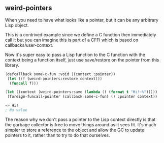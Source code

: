 ## weird-pointers

When you need to have what looks like a pointer, but it can be any arbitrary
Lisp object.

This is a contrived example since we define a C function then immediately call
it but you can imagine this is part of a CFFI which is based on
callbacks/user-context.

Now it's super easy to pass a Lisp function to the C function with the context
being a function itself, just use save/restore on the pointer from this library.

```lisp
(defcallback some-c-fun :void ((context :pointer))
 (let ((f (weird-pointers:restore context)))
  (funcall f)))

(let ((context (weird-pointers:save (lambda () (format t "Hi!~%")))))
 (foreign-funcall-pointer (callback some-c-fun) () :pointer context))

=> Hi!
; No value
```

The reason why we don't pass a pointer to the Lisp context directly is that the
garbage collector is free to move things around as it sees fit. It's much
simpler to store a reference to the object and allow the GC to update pointers
to it, rather than to try to do that ourselves.
